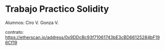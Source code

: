 # Trabajo Practico Solidity
 
Alumnos:
Ciro V.
Gonza V.

contrato: https://etherscan.io/address/0x9DDcBc93f71061743bE3cBD66125284bF196Cf19